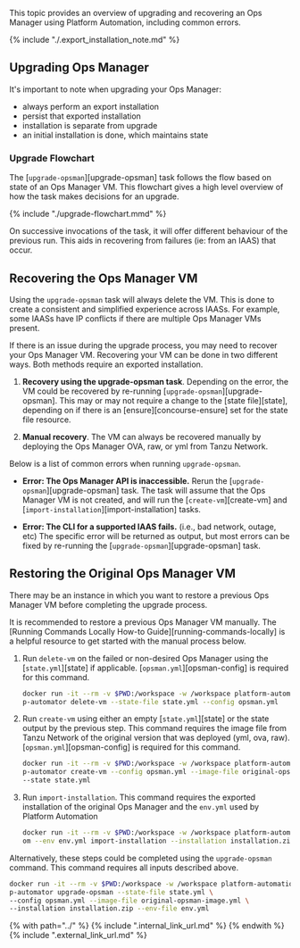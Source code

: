 This topic provides an overview 
of upgrading and recovering an Ops Manager using Platform Automation, 
including common errors.

{% include "./.export_installation_note.md" %}

## Upgrading Ops Manager

It's important to note when upgrading your Ops Manager:

* always perform an export installation
* persist that exported installation
* installation is separate from upgrade
* an initial installation is done, which maintains state

### Upgrade Flowchart
The [`upgrade-opsman`][upgrade-opsman] task follows the flow based on state of an Ops Manager VM.
This flowchart gives a high level overview of how the task makes decisions for an upgrade.

{% include "./upgrade-flowchart.mmd" %}

On successive invocations of the task, it will offer different behaviour of the previous run.
This aids in recovering from failures (ie: from an IAAS) that occur.

## Recovering the Ops Manager VM
Using the `upgrade-opsman` task will always delete the VM.
This is done to create a consistent and simplified experience across IAASs.
For example, some IAASs have IP conflicts
if there are multiple Ops Manager VMs present.

If there is an issue during the upgrade process,
you may need to recover your Ops Manager VM. 
Recovering your VM can be done in two different ways.
Both methods require an exported installation.

1. **Recovery using the upgrade-opsman task**. Depending on the error, 
   the VM could be recovered by re-running [`upgrade-opsman`][upgrade-opsman].
   This may or may not require a change to the [state file][state],
   depending on if there is an [ensure][concourse-ensure] 
   set for the state file resource.
   
1. **Manual recovery**. The VM can always be recovered manually 
   by deploying the Ops Manager OVA, raw, or yml from Tanzu Network.

Below is a list of common errors when running `upgrade-opsman`.

- **Error: The Ops Manager API is inaccessible.**
  Rerun the [`upgrade-opsman`][upgrade-opsman] task. The task will assume that the Ops Manager VM is not
  created, and will run the [`create-vm`][create-vm] and
  [`import-installation`][import-installation] tasks.

- **Error: The CLI for a supported IAAS fails.** (i.e., bad network, outage, etc)
  The specific error will be returned as output, 
  but most errors can be fixed 
  by re-running the [`upgrade-opsman`][upgrade-opsman] task.

## Restoring the Original Ops Manager VM
There may be an instance in which you want to restore a previous Ops Manager VM
before completing the upgrade process.

It is recommended to restore a previous Ops Manager VM manually.
The [Running Commands Locally How-to Guide][running-commands-locally]
is a helpful resource to get started with the manual process below. 

1. Run `delete-vm` on the failed or non-desired Ops Manager
   using the [`state.yml`][state] if applicable. 
   [`opsman.yml`][opsman-config] is required for this command.
   ```bash
   docker run -it --rm -v $PWD:/workspace -w /workspace platform-automation-image \
   p-automator delete-vm --state-file state.yml --config opsman.yml
   ```
   
1. Run `create-vm` using either an empty [`state.yml`][state]
   or the state output by the previous step. 
   This command requires the image file from Tanzu Network
   of the original version that was deployed (yml, ova, raw).
   [`opsman.yml`][opsman-config] is required for this command.
    ```bash
    docker run -it --rm -v $PWD:/workspace -w /workspace platform-automation-image \
    p-automator create-vm --config opsman.yml --image-file original-opsman-image.yml \
    --state state.yml
    ```
   
1. Run `import-installation`.
   This command requires the exported installation of the original Ops Manager
   and the `env.yml` used by Platform Automation
   ```bash
   docker run -it --rm -v $PWD:/workspace -w /workspace platform-automation-image \
   om --env env.yml import-installation --installation installation.zip
   ```

Alternatively, these steps could be completed using the `upgrade-opsman` command.
This command requires all inputs described above.
```bash
docker run -it --rm -v $PWD:/workspace -w /workspace platform-automation-image \
p-automator upgrade-opsman --state-file state.yml \
--config opsman.yml --image-file original-opsman-image.yml \
--installation installation.zip --env-file env.yml
```

{% with path="../" %}
    {% include ".internal_link_url.md" %}
{% endwith %}
{% include ".external_link_url.md" %}
